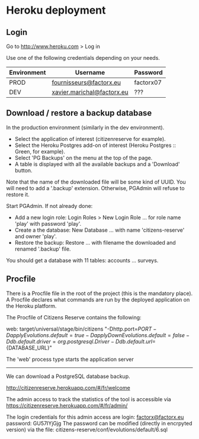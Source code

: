 # Heroku deployment

## Login

Go to http://www.heroku.com > Log in

Use one of the following credentials depending on your needs.

| Environment | Username | Password |
|----------|-------|-------|
| PROD | fournisseurs@factorx.eu |factorx07 |
| DEV | xavier.marichal@factorx.eu | ??? |


## Download / restore a backup database

In the production environment (similarly in the dev environment).

- Select the application of interest (citizenreserve for example).
- Select the Heroku Postgres add-on of interest (Heroku Postgres :: Green, for example).
- Select 'PG Backups' on the menu at the top of the page.
- A table is displayed with all the available backups and a 'Download' button.

Note that the name of the downloaded file will be some kind of UUID. You will need to add a '.backup' extension.
Otherwise, PGAdmin will refuse to restore it.

Start PGAdmin. If not already done:

- Add a new login role: Login Roles > New Login Role ... for role name 'play' with password 'play'.
- Create a the database: New Database ... with name 'citizens-reserve' and owner 'play'.
- Restore the backup: Restore ... with filename the downloaded and renamed '.backup' file.

You should get a database with 11 tables: accounts ... surveys.

## Procfile

There is a Procfile file in the root of the project (this is the mandatory place). A Procfile declares what commands are
run by the deployed application on the Heroku platform.

The Procfile of Citizens Reserve contains the following:

web: target/universal/stage/bin/citizens "-Dhttp.port=${PORT} -DapplyEvolutions.default=true -DapplyDownEvolutions.default=false -Ddb.default.driver=org.postgresql.Driver -Ddb.default.url=${DATABASE_URL}"


The 'web' process type starts the application server

------

We can download a PostgreSQL database backup.


http://citizenreserve.herokuapp.com/#/fr/welcome

The admin access to track the statistics of the tool is accessible via
https://citizenreserve.herokuapp.com/#/fr/admin/

The login credentials for this admin access are
login: factorx@factorx.eu   password: GU57IYjGjg
The password can be modified (directly in encrpyted version) via the file: citizens-reserve/conf/evolutions/default/6.sql
